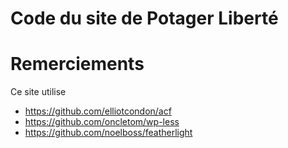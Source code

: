 # Code du site de Potager Liberté

# Remerciements
Ce site utilise

- https://github.com/elliotcondon/acf
- https://github.com/oncletom/wp-less
- https://github.com/noelboss/featherlight
